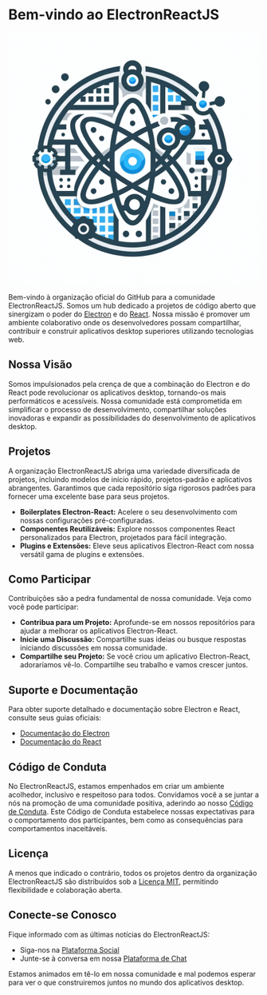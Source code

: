 # Bem-vindo ao ElectronReactJS

![profile/electron-react-logo.png](https://github.com/ElectronReactJS/.github/blob/01bc8e0e7c3a0afad39941da47af052b2eda2588/profile/electron-react-logo.png)

Bem-vindo à organização oficial do GitHub para a comunidade ElectronReactJS. Somos um hub dedicado a projetos de código aberto que sinergizam o poder do [Electron](https://www.electronjs.org/) e do [React](https://reactjs.org/). Nossa missão é promover um ambiente colaborativo onde os desenvolvedores possam compartilhar, contribuir e construir aplicativos desktop superiores utilizando tecnologias web.

## Nossa Visão

Somos impulsionados pela crença de que a combinação do Electron e do React pode revolucionar os aplicativos desktop, tornando-os mais performáticos e acessíveis. Nossa comunidade está comprometida em simplificar o processo de desenvolvimento, compartilhar soluções inovadoras e expandir as possibilidades do desenvolvimento de aplicativos desktop.

## Projetos

A organização ElectronReactJS abriga uma variedade diversificada de projetos, incluindo modelos de início rápido, projetos-padrão e aplicativos abrangentes. Garantimos que cada repositório siga rigorosos padrões para fornecer uma excelente base para seus projetos.

- **Boilerplates Electron-React:** Acelere o seu desenvolvimento com nossas configurações pré-configuradas.
- **Componentes Reutilizáveis:** Explore nossos componentes React personalizados para Electron, projetados para fácil integração.
- **Plugins e Extensões:** Eleve seus aplicativos Electron-React com nossa versátil gama de plugins e extensões.

## Como Participar

Contribuições são a pedra fundamental de nossa comunidade. Veja como você pode participar:

- **Contribua para um Projeto:** Aprofunde-se em nossos repositórios para ajudar a melhorar os aplicativos Electron-React.
- **Inicie uma Discussão:** Compartilhe suas ideias ou busque respostas iniciando discussões em nossa comunidade.
- **Compartilhe seu Projeto:** Se você criou um aplicativo Electron-React, adoraríamos vê-lo. Compartilhe seu trabalho e vamos crescer juntos.

## Suporte e Documentação

Para obter suporte detalhado e documentação sobre Electron e React, consulte seus guias oficiais:

- [Documentação do Electron](https://www.electronjs.org/docs)
- [Documentação do React](https://reactjs.org/docs)

## Código de Conduta

No ElectronReactJS, estamos empenhados em criar um ambiente acolhedor, inclusivo e respeitoso para todos. Convidamos você a se juntar a nós na promoção de uma comunidade positiva, aderindo ao nosso [Código de Conduta](CODE_OF_CONDUCT.md). Este Código de Conduta estabelece nossas expectativas para o comportamento dos participantes, bem como as consequências para comportamentos inaceitáveis.

## Licença

A menos que indicado o contrário, todos os projetos dentro da organização ElectronReactJS são distribuídos sob a [Licença MIT](LICENSE.md), permitindo flexibilidade e colaboração aberta.

## Conecte-se Conosco

Fique informado com as últimas notícias do ElectronReactJS:

- Siga-nos na [Plataforma Social](#)
- Junte-se à conversa em nossa [Plataforma de Chat](#)

Estamos animados em tê-lo em nossa comunidade e mal podemos esperar para ver o que construiremos juntos no mundo dos aplicativos desktop.
